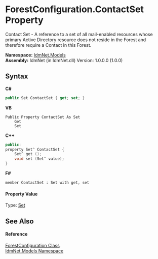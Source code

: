 # ForestConfiguration.ContactSet Property 
 

Contact Set - A reference to a set of all mail-enabled resources whose primary Active Directory resource does not reside in the Forest and therefore require a Contact in this Forest.

**Namespace:**&nbsp;<a href="N_IdmNet_Models">IdmNet.Models</a><br />**Assembly:**&nbsp;IdmNet (in IdmNet.dll) Version: 1.0.0.0 (1.0.0)

## Syntax

**C#**<br />
``` C#
public Set ContactSet { get; set; }
```

**VB**<br />
``` VB
Public Property ContactSet As Set
	Get
	Set
```

**C++**<br />
``` C++
public:
property Set^ ContactSet {
	Set^ get ();
	void set (Set^ value);
}
```

**F#**<br />
``` F#
member ContactSet : Set with get, set

```


#### Property Value
Type: <a href="T_IdmNet_Models_Set">Set</a>

## See Also


#### Reference
<a href="T_IdmNet_Models_ForestConfiguration">ForestConfiguration Class</a><br /><a href="N_IdmNet_Models">IdmNet.Models Namespace</a><br />